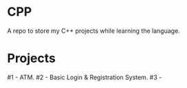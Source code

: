 # CPP 

A repo to store my C++ projects while learning the language.


# Projects
#1 - ATM.
#2 - Basic Login & Registration System.
#3 - 
